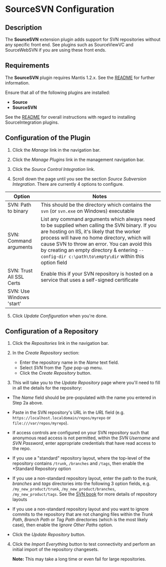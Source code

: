 # SourceSVN Configuration

## Description

The **SourceSVN** extension plugin adds support for SVN repositories
without any specific front end.  See plugins such as SourceViewVC
and SourceWebSVN if you are using these front ends.

## Requirements

The **SourceSVN** plugin requires Mantis 1.2.x. See the
[README](../README.md#requirements) for further information.

Ensure that all of the following plugins are installed:
* **Source**
* **SourceSVN**

See the [README](../README.md#installation) for overall instructions
with regard to installing SourceIntegration plugins.

## Configuration of the Plugin

1. Click the *Manage* link in the navigation bar.

2. Click the *Manage Plugins* link in the management navigation bar.

3. Click the *Source Control Integration* link.

4. Scroll down the page until you see the section *Source Subversion Integration*.  There are currently 4 options to configure.

| Option                   | Notes          |
| ------------------------ | -------------- |
| SVN: Path to binary      | This should be the directory which contains the `svn` (or `svn.exe` on Windows) executable |
| SVN: Command arguments   | List any command arguments which always need to be supplied when calling the SVN binary.  If you are hosting on IIS, it's likely that the worker process will have no home directory, which will cause SVN to throw an error.  You can avoid this by creating an empty directory & entering `--config-dir c:\path\to\empty\dir` within this option field |
| SVN: Trust All SSL Certs | Enable this if your SVN repository is hosted on a service that uses a self-signed certificate |
| SVN: Use Windows 'start' | |

5. Click *Update Configuration* when you're done.

## Configuration of a Repository

1. Click the *Repositories* link in the navigation bar.

2. In the *Create Repository* section:

   - Enter the repository name in the *Name* text field.
   - Select *SVN* from the *Type* pop-up menu.
   - Click the *Create Repository* button.

3.  This will take you to the *Update Repository* page where you'll need to fill
    in all the details for the repository:

   - The *Name* field should be pre-populated with the name you entered in Step
     2a above.

   - Paste in the SVN repository's URL in the *URL* field
     (e.g. `https://localhost.localdomain/repos/myrepo` or `file:///var/repos/myrepo`).

   - If access controls are configured on your SVN repository such that anonymous read access is not permitted, within the *SVN Username* and *SVN Password*, enter
     appropriate credentials that have read access to the repo.

   - If you use a "standard" repository layout, where the top-level of the repository contains `/trunk`, `/branches` and `/tags`, then enable the *Standard Repository 
     option

   - If you use a non-standard repository layout, enter the path to the *trunk*, *branches* and *tags* directories into the following 3 option fields, e.g. 
     `/my_new_product/trunk`, `/my_new_product/branches`, `/my_new_product/tags`.
     See the [SVN book](http://svnbook.red-bean.com/en/1.5/svn.branchmerge.maint.html) for more details of repository layouts 

   - If you use a non-standard repository layout and you want to ignore commits to the repository that are not changing files within the *Trunk Path*, *Branch Path* or   *Tag Path* directories (which is the most likely case), then enable the *Ignore Other Paths* option.

   - Click the *Update Repository* button.

4.  Click the *Import Everything* button to test connectivity and perform an
    initial import of the repository changesets.

    **Note:** This may take a long time or even fail for large repositories.